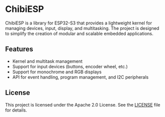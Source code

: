 # ChibiESP

ChibiESP is a library for ESP32-S3 that provides a lightweight kernel for managing devices, input, display, and multitasking.
The project is designed to simplify the creation of modular and scalable embedded applications.

## Features

- Kernel and multitask management
- Support for input devices (buttons, encoder wheel, etc.)
- Support for monochrome and RGB displays
- API for event handling, program management, and I2C peripherals

## License

This project is licensed under the Apache 2.0 License.
See the [LICENSE](LICENSE) file for details.
